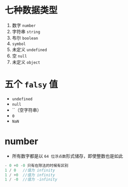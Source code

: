 # 七种数据类型
1. 数字 `number`
2. 字符串 `string` 
3. 布尔 `boolean`
4. `symbol`
5. 未定义 `undefined`
6. 空 `null`
7. 未定义 `object`
# 五个 `falsy` 值
- `undefined`
- `null`
- ``（空字符串）
- `0`
- `NaN`
# number
- 所有数字都是以 `64 位浮点数`形式储存，即使整数也是如此
```javascript
- 0 +0 -0 只有在除法的时候有区别
1 / 0   //值为 infinity
1 / +0  //值为 infinity
1 / -0  //值为 -infinity
```
